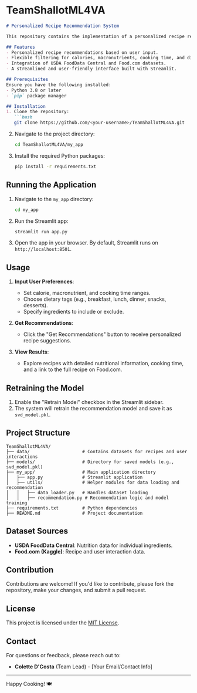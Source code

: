 # TeamShallotML4VA

```markdown
# Personalized Recipe Recommendation System

This repository contains the implementation of a personalized recipe recommendation system. The system uses collaborative filtering and content-based filtering techniques to suggest recipes tailored to user preferences, including calorie ranges, macronutrient goals, dietary tags, and ingredient preferences.

## Features
- Personalized recipe recommendations based on user input.
- Flexible filtering for calories, macronutrients, cooking time, and dietary preferences.
- Integration of USDA FoodData Central and Food.com datasets.
- A streamlined and user-friendly interface built with Streamlit.

## Prerequisites
Ensure you have the following installed:
- Python 3.8 or later
- `pip` package manager

## Installation
1. Clone the repository:
   ```bash
   git clone https://github.com/<your-username>/TeamShallotML4VA.git
   ```
2. Navigate to the project directory:
   ```bash
   cd TeamShallotML4VA/my_app
   ```
3. Install the required Python packages:
   ```bash
   pip install -r requirements.txt
   ```

## Running the Application
1. Navigate to the `my_app` directory:
   ```bash
   cd my_app
   ```
2. Run the Streamlit app:
   ```bash
   streamlit run app.py
   ```
3. Open the app in your browser. By default, Streamlit runs on `http://localhost:8501`.

## Usage
1. **Input User Preferences**:
   - Set calorie, macronutrient, and cooking time ranges.
   - Choose dietary tags (e.g., breakfast, lunch, dinner, snacks, desserts).
   - Specify ingredients to include or exclude.

2. **Get Recommendations**:
   - Click the "Get Recommendations" button to receive personalized recipe suggestions.

3. **View Results**:
   - Explore recipes with detailed nutritional information, cooking time, and a link to the full recipe on Food.com.

## Retraining the Model
1. Enable the "Retrain Model" checkbox in the Streamlit sidebar.
2. The system will retrain the recommendation model and save it as `svd_model.pkl`.

## Project Structure
```
TeamShallotML4VA/
├── data/                    # Contains datasets for recipes and user interactions
├── models/                  # Directory for saved models (e.g., svd_model.pkl)
├── my_app/                  # Main application directory
│   ├── app.py               # Streamlit application
│   ├── utils/               # Helper modules for data loading and recommendation
│   │   ├── data_loader.py   # Handles dataset loading
│   │   ├── recommendation.py # Recommendation logic and model training
├── requirements.txt         # Python dependencies
├── README.md                # Project documentation
```

## Dataset Sources
- **USDA FoodData Central**: Nutrition data for individual ingredients.
- **Food.com (Kaggle)**: Recipe and user interaction data.

## Contribution
Contributions are welcome! If you'd like to contribute, please fork the repository, make your changes, and submit a pull request.

## License
This project is licensed under the [MIT License](LICENSE).

## Contact
For questions or feedback, please reach out to:
- **Colette D'Costa** (Team Lead) - [Your Email/Contact Info]

---

Happy Cooking! 🍽️
```
